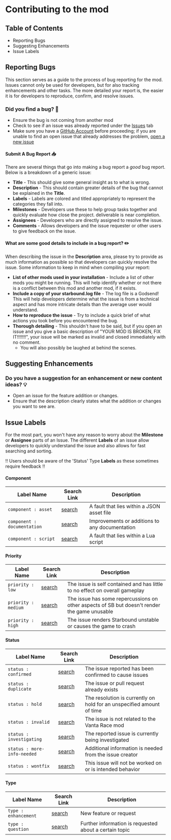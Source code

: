 # Contributing to the mod

## Table of Contents
* Reporting Bugs
* Suggesting Enhancements
* Issue Labels

Reporting Bugs
--------------

This section serves as a guide to the process of bug reporting for the mod. Issues cannot only be used for developers, but for also tracking enhancements and other tasks. The more detailed your report is, the easier it is for developers to reproduce, confirm, and resolve issues.

### Did you find a bug? :bug:

* Ensure the bug is not coming from another mod
* Check to see if an issue was already reported under the [Issues](https://github.com/VantaSB/vanta-race/issues) tab
* Make sure you have a [GitHub Account](https://github.com/signup/free) before proceeding; if you are unable to find an open issue that already addresses the problem, [open a new issue](#submit-a-bug-report)

#### Submit A Bug Report :inbox_tray:

There are several things that go into making a bug report a *good* bug report. Below is a breakdown of a generic issue:

* **Title** - This should give some general insight as to what is wrong.
* **Description** - This should contain greater details of the bug that cannot be explained in the **Title**.
* **Labels** - Labels are colored and titled appropriately to represent the categories they fall into.
* **Milestones** - Developers use these to help group tasks together and quickly evaluate how close the project. deliverable is near completion.
* **Assignees** - Developers who are directly assigned to resolve the issue.
* **Comments** - Allows developers and the issue requester or other users to give feedback on the issue.

#### What are some good details to include in a bug report? :pencil2:

When describing the issue in the **Description** area, please try to provide as much information as possible so that developers can quickly resolve the issue. Some information to keep in mind when compiling your report:

* **List of other mods used in your installation** - Include a list of other mods you might be running. This will help identify whether or not there is a conflict between this mod and another mod, if it exists.
* **Include a copy of your starbound.log file** - The log file is a Godsend! This will help developers determine what the issue is from a technical aspect and has more intricate details than the average user would understand.
* **How to reproduce the issue** - Try to include a quick brief of what actions you took before you encountered the bug.
* **Thorough detailing** - This shouldn't have to be said, but if you open an issue and you give a basic description of "YOUR MOD IS BROKEN, FIX IT!!!!!!!", your issue will be marked as invalid and closed immediately with no comment.
  * You will also possibly be laughed at behind the scenes.

Suggesting Enhancements
-----------------------

### Do you have a suggestion for an enhancement or new content ideas? :bulb:

* Open an issue for the feature addition or changes.
* Ensure that the description clearly states what the addition or changes you want to see are.

Issue Labels
------------

For the most part, you won't have any reason to worry about the **Milestone** or **Assignee** parts of an Issue. The different **Labels** of an issue allow developers to quickly understand the issue and also allows for fast searching and sorting.

:bangbang: Users should be aware of the 'Status' Type **Labels** as these sometimes require feedback :bangbang:

#### Component

| Label Name | Search Link | Description |
| --- | --- | --- |
| `component : asset` | [search][search-vanta-race-label-component-asset] | A fault that lies within a JSON asset file |
| `component : documentation` | [search][search-vanta-race-label-component-script] | Improvements or additions to any documentation |
| `component : script` | [search][search-vanta-race-label-component-script] | A fault that lies within a Lua script |

#### Priority
| Label Name | Search Link | Description |
| --- | --- | --- |
| `priority : low` | [search][search-vanta-race-label-priority-low] | The issue is self contained and has little to no effect on overall gameplay |
| `priority : medium` | [search][search-vanta-race-label-priority-medium] | The issue has some repercussions on other aspects of SB but doesn't render the game unusable |
| `priority : high` | [search][search-vanta-race-label-priority-high] | The issue renders Starbound unstable or causes the game to crash |

#### Status

| Label Name | Search Link | Description |
| --- | --- | --- |
| `status : confirmed` | [search][search-vanta-race-label-status-confirmed] | The issue reported has been confirmed to cause issues |
| `status : duplicate` | [search][search-vanta-race-label-status-duplicate] | The issue or pull request already exists |
| `status : hold` | [search][search-vanta-race-label-status-hold] | The resolution is currently on hold for an unspecified amount of time |
| `status : invalid` | [search][search-vanta-race-label-status-invalid] | The issue is not related to the Vanta Race mod |
| `status : investigating` | [search][search-vanta-race-label-status-investigating] | The reported issue is currently being investigated |
| `status : more-info-needed` | [search][search-vanta-race-label-status-more-info-needed] | Additional information is needed from the issue creator |
| `status : wontfix` | [search][search-vanta-race-label-status-wontfix] | This issue will not be worked on or is intended behavior |

#### Type
| Label Name | Search Link | Description |
| --- | --- | --- |
| `type : enhancement` | [search][search-vanta-race-label-type-enhancement] | New feature or request |
| `type : question` | [search][search-vanta-race-label-type-question] | Further information is requested about a certain topic |

[search-vanta-race-label-component-asset]: https://github.com/VantaSB/vanta-race/labels/component%20%3A%20asset
[search-vanta-race-label-component-documentation]: https://github.com/VantaSB/vanta-race/labels/component%20%3A%20documentation
[search-vanta-race-label-component-script]: https://github.com/VantaSB/vanta-race/labels/component%20%3A%20script
[search-vanta-race-label-priority-low]: https://github.com/VantaSB/vanta-race/labels/priority%20%3A%20low
[search-vanta-race-label-priority-medium]: https://github.com/VantaSB/vanta-race/labels/priority%20%3A%20medium
[search-vanta-race-label-priority-high]: https://github.com/VantaSB/vanta-race/labels/priority%20%3A%20high
[search-vanta-race-label-status-confirmed]: https://github.com/VantaSB/vanta-race/labels/status%20%3A%20confirmed
[search-vanta-race-label-status-duplicate]: https://github.com/VantaSB/vanta-race/labels/status%20%3A%20duplicate
[search-vanta-race-label-status-hold]: https://github.com/VantaSB/vanta-race/labels/status%20%3A%20hold
[search-vanta-race-label-status-invalid]: https://github.com/VantaSB/vanta-race/labels/status%20%3A%20invalid
[search-vanta-race-label-status-investigating]: https://github.com/VantaSB/vanta-race/labels/status%20%3A%20investigating
[search-vanta-race-label-status-more-info-needed]: https://github.com/VantaSB/vanta-race/labels/status%20%3A%20more-info-needed
[search-vanta-race-label-status-wontfix]: https://github.com/VantaSB/vanta-race/labels/status%20%3A%20wontfix
[search-vanta-race-label-type-enhancement]: https://github.com/VantaSB/vanta-race/labels/type%20%3A%20enhancement
[search-vanta-race-label-type-question]: https://github.com/VantaSB/vanta-race/labels/type%20%3A%20question
